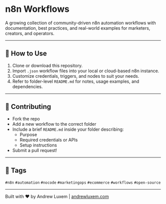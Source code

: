 # n8n Workflows

A growing collection of community-driven n8n automation workflows with documentation, best practices, and real-world examples for marketers, creators, and operators.

---

## 🚀 How to Use

1. Clone or download this repository.
2. Import `.json` workflow files into your local or cloud-based n8n instance.
3. Customize credentials, triggers, and nodes to suit your needs.
4. Refer to folder-level `README.md` for notes, usage examples, and dependencies.

---

## 🤝 Contributing

- Fork the repo
- Add a new workflow to the correct folder
- Include a brief `README.md` inside your folder describing:
  - Purpose
  - Required credentials or APIs
  - Setup instructions
- Submit a pull request!

---

## 🔎 Tags

`#n8n` `#automation` `#nocode` `#marketingops` `#ecommerce` `#workflows` `#open-source`

---

Built with ❤️ by Andrew Luxem | [andrewluxem.com](https://andrewluxem.com)
